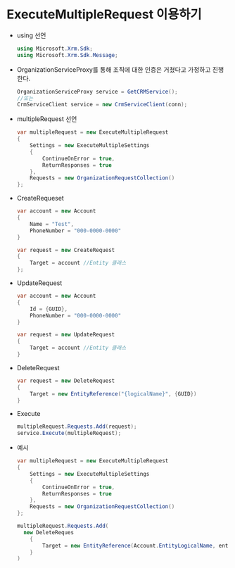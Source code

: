 # ExecuteMultipleRequest 이용하기

* using 선언

  ```c#
  using Microsoft.Xrm.Sdk;
  using Microsoft.Xrm.Sdk.Message;
  ```

* OrganizationServiceProxy를 통해 조직에 대한 인증은 거쳤다고 가정하고 진행한다.

  ```c#
  OrganizationServiceProxy service = GetCRMService();
  //또는
  CrmServiceClient service = new CrmServiceClient(conn);
  ```
  
* multipleRequest 선언

  ```c#
  var multipleRequest = new ExecuteMultipleRequest
  {
      Settings = new ExecuteMultipleSettings
      {
          ContinueOnError = true,
          ReturnResponses = true
      },
      Requests = new OrganizationRequestCollection()
  };
  ```

* CreateRequeset

  ```c#
  var account = new Account
  {
      Name = "Test",
      PhoneNumber = "000-0000-0000"
  }
  
  var request = new CreateRequest
  {
      Target = account //Entity 클래스 
  };
  ```

* UpdateRequest

  ```c#
  var account = new Account
  {
      Id = {GUID},
      PhoneNumber = "000-0000-0000"
  }
  
  var request = new UpdateRequest
  {
      Target = account //Entity 클래스 
  }
  ```

* DeleteRequest

  ```c#
  var request = new DeleteRequest
  {
      Target = new EntityReference("{logicalName}", {GUID})
  }
  ```

* Execute

  ```c#
  multipleRequest.Requests.Add(request);
  service.Execute(multipleRequest);
  ```

* 예시

  ```c#
  var multipleRequest = new ExecuteMultipleRequest
  {
      Settings = new ExecuteMultipleSettings
      {
          ContinueOnError = true,
          ReturnResponses = true
      },
      Requests = new OrganizationRequestCollection()
  };
  
  multipleRequest.Requests.Add(
  	new DeleteReques
      {
          Target = new EntityReference(Account.EntityLogicalName, entity.Id)
      }
  )
  ```

  